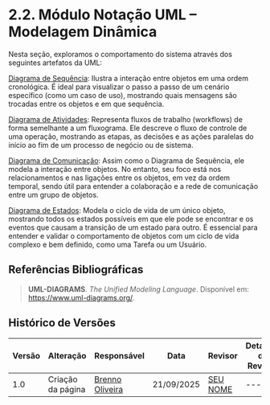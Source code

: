 # 2.2. Módulo Notação UML – Modelagem Dinâmica

Nesta seção, exploramos o comportamento do sistema através dos seguintes artefatos da UML:

[Diagrama de Sequência](Modelagem/2.2.1.DiagramaDeSequencia.md): Ilustra a interação entre objetos em uma ordem cronológica. É ideal para visualizar o passo a passo de um cenário específico (como um caso de uso), mostrando quais mensagens são trocadas entre os objetos e em que sequência.

[Diagrama de Atividades](Modelagem/2.2.2.DiagramaDeAtividades.md): Representa fluxos de trabalho (workflows) de forma semelhante a um fluxograma. Ele descreve o fluxo de controle de uma operação, mostrando as etapas, as decisões e as ações paralelas do início ao fim de um processo de negócio ou de sistema.

[Diagrama de Comunicação](Modelagem/2.2.3.DiagramaDeComunicacao.md): Assim como o Diagrama de Sequência, ele modela a interação entre objetos. No entanto, seu foco está nos relacionamentos e nas ligações entre os objetos, em vez da ordem temporal, sendo útil para entender a colaboração e a rede de comunicação entre um grupo de objetos.

[Diagrama de Estados](Modelagem/2.2.4.DiagramaDeEstados.md): Modela o ciclo de vida de um único objeto, mostrando todos os estados possíveis em que ele pode se encontrar e os eventos que causam a transição de um estado para outro. É essencial para entender e validar o comportamento de objetos com um ciclo de vida complexo e bem definido, como uma Tarefa ou um Usuário.

## Referências Bibliográficas

> **UML-DIAGRAMS**. *The Unified Modeling Language*. Disponível em: https://www.uml-diagrams.org/.

## Histórico de Versões

| Versão | Alteração | Responsável | Data | Revisor |  Detalhes da Revisão | Data da Revisão |
|--------|-----------|-------------|------|---------|----------------------|-----------------|
| 1.0 | Criação da página | [Brenno Oliveira](https://github.com/Brenno-Silva01) | 21/09/2025 | [SEU NOME](https://github.com/SEUGITHUB) | ---  | XX/XX/XX |


